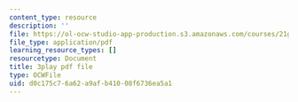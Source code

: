 ```yaml
---
content_type: resource
description: ''
file: https://ol-ocw-studio-app-production.s3.amazonaws.com/courses/21g-503-japanese-iii-fall-2019/d0c175c76a62a9afb41008f6736ea5a1_aDAsbWBTlvI.pdf
file_type: application/pdf
learning_resource_types: []
resourcetype: Document
title: 3play pdf file
type: OCWFile
uid: d0c175c7-6a62-a9af-b410-08f6736ea5a1
---
```


